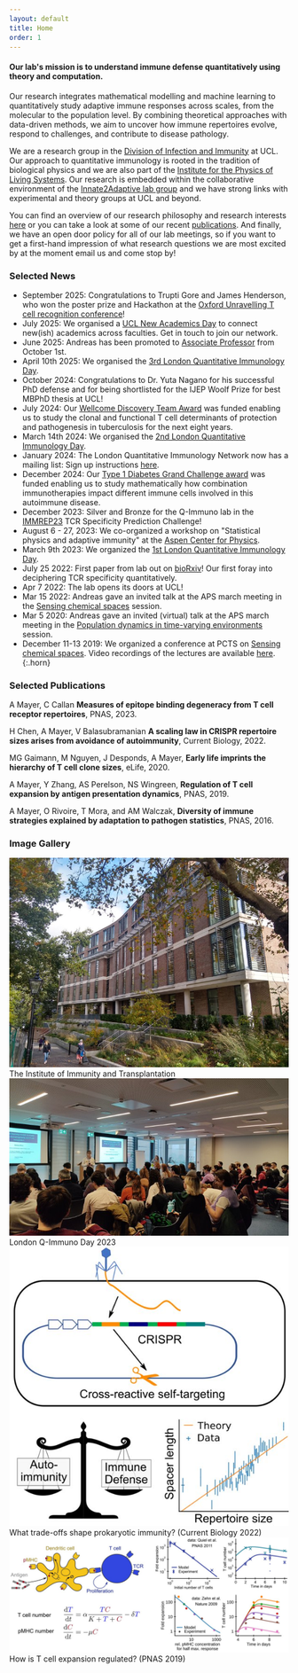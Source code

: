 ```yaml
---
layout: default
title: Home
order: 1
---
```


#### Our lab's mission is to understand immune defense quantitatively using theory and computation.

Our research integrates mathematical modelling and machine learning to quantitatively study adaptive immune responses across scales, from the molecular to the population level. By combining theoretical approaches with data-driven methods, we aim to uncover how immune repertoires evolve, respond to challenges, and contribute to disease pathology.

We are a research group in the [Division of Infection and Immunity](https://www.ucl.ac.uk/infection-immunity/) at UCL. Our approach to quantitative immunology is rooted in the tradition of biological physics and we are also part of the [Institute for the Physics of Living Systems](https://www.ucl.ac.uk/physics-living-systems/). Our research is embedded within the collaborative environment of the [Innate2Adaptive lab group](https://www.innate2adaptive.uk/) and we have strong links with experimental and theory groups at UCL and beyond.

You can find an overview of our research philosophy and research interests [here](https://qimmuno.com/research/) or you can take a look at some of our recent [publications](https://qimmuno.com/publications/). And finally, we have an open door policy for all of our lab meetings, so if you want to get a first-hand impression of what research questions we are most excited by at the moment email us and come stop by! 

### Selected News

- September 2025: Congratulations to Trupti Gore and James Henderson, who won the poster prize and Hackathon at the [Oxford Unravelling T cell recognition conference](https://web.cvent.com/event/7466b0c8-3ee9-4a4c-b781-d8b582130660/home)!
- July 2025: We organised a [UCL New Academics Day](https://lu.ma/gde2kquj) to connect new(ish) academics across faculties. Get in touch to join our network.
- June 2025: Andreas has been promoted to [Associate Professor](https://www.ucl.ac.uk/human-resources/hr-policies-procedures-and-advice/academic-careers-framework-and-promotions-processes/promotions) from October 1st.
- April 10th 2025: We organised the [3rd London Quantitative Immunology Day](https://qimmuno.com/ldnday/).
- October 2024: Congratulations to Dr. Yuta Nagano for his successful PhD defense and for being shortlisted for the IJEP Woolf Prize for best MBPhD thesis at UCL!
- July 2024: Our [Wellcome Discovery Team Award](https://wellcome.org/grant-funding/people-and-projects/grants-awarded/clonal-and-functional-t-cell-determinants) was funded enabling us to study the clonal and functional T cell determinants of protection and pathogenesis in tuberculosis for the next eight years.
- March 14th 2024: We organised the [2nd London Quantitative Immunology Day](https://qimmuno.com/ldnday2024/).
- January 2024: The London Quantitative Immunology Network now has a mailing list: Sign up instructions [here](https://qimmuno.com/ldnqimmuno/).
- December 2024: Our [Type 1 Diabetes Grand Challenge award](https://www.ucl.ac.uk/news/2023/dec/ucl-researchers-awarded-ps1m-investigate-new-treatment-type-1-diabetes) was funded enabling us to study mathematically how combination immunotherapies impact different immune cells involved in this autoimmune disease.
- December 2023: Silver and Bronze for the Q-Immuno lab in the [IMMREP23](https://www.kaggle.com/competitions/tcr-specificity-prediction-challenge/leaderboard) TCR Specificity Prediction Challenge!
- August 6 - 27, 2023: We co-organized a workshop on "Statistical physics and adaptive immunity" at the [Aspen Center for Physics](https://aspenphys.org/summer/past-workshops/summer-2023-workshops/). 
- March 9th 2023: We organized the [1st London Quantitative Immunology Day](https://qimmuno.com/ldnday2023/).
- July 25 2022: First paper from lab out on [bioRxiv](https://doi.org/10.1101/2022.07.25.501373)! Our first foray into deciphering TCR specificity quantitatively. 
- Apr 7 2022: The lab opens its doors at UCL!
- Mar 15 2022: Andreas gave an invited talk at the APS march meeting in the [Sensing chemical spaces](https://meetings.aps.org/Meeting/MAR22/Session/F14) session.
- Mar 5 2020: Andreas gave an invited (virtual) talk at the APS march meeting in the [Population dynamics in time-varying environments](http://meetings.aps.org/Meeting/MAR20/Session/U27) session.
- December 11-13 2019: We organized a conference at PCTS on [Sensing chemical spaces](https://pcts.princeton.edu/events/2019/sensing-chemical-spaces). Video recordings of the lectures are available [here](http://www.kaltura.com/tiny/opthb).
{:.horn}

### Selected Publications

A Mayer, C Callan **Measures of epitope binding degeneracy from T cell receptor repertoires**, PNAS, 2023. [<i class="ai ai-doi"></i>](https://doi.org/10.1073/pnas.2213264120)

H Chen, A Mayer, V Balasubramanian **A scaling law in CRISPR repertoire sizes arises from avoidance of autoimmunity**, Current Biology, 2022. [<i class="ai ai-doi"></i>](https://doi.org/10.1016/j.cub.2022.05.021)

MG Gaimann, M Nguyen, J Desponds, A Mayer, **Early life imprints the hierarchy of T cell clone sizes**, eLife, 2020. [<i class="ai ai-doi"></i>](https://doi.org/10.7554/eLife.61639)

A Mayer, Y Zhang, AS Perelson, NS Wingreen, **Regulation of T cell expansion by antigen presentation dynamics**, PNAS, 2019. [<i class="ai ai-doi"></i>](https://doi.org/10.1073/pnas.1812800116)

A Mayer, O Rivoire, T Mora, and AM Walczak, **Diversity of immune strategies explained by adaptation to pathogen statistics**, PNAS, 2016. [<i class="ai ai-doi"></i>](http://dx.doi.org/10.1073/pnas.1600663113)

### Image Gallery

<div class="gallery">
  <a target="_blank" href="images/pears.jpg">
    <img src="images/pears.jpg" alt="IIT photo">
  </a>
  <div class="desc">The Institute of Immunity and Transplantation</div>
</div>

<div class="gallery">
  <a target="_blank" href="images/ldnqimmuno_audience_23.jpg">
    <img src="images/ldnqimmuno_audience_23.jpg" alt="LDN Q-Immuno Day 22">
  </a>
  <div class="desc">London Q-Immuno Day 2023</div>
</div>

<div class="gallery">
  <a target="_blank" href="images/crispr.jpg">
    <img src="images/crispr.jpg" alt="Trade-off sketch">
  </a>
  <div class="desc">What trade-offs shape prokaryotic immunity? (Current Biology 2022)</div>
</div>

<div class="gallery">
  <a target="_blank" href="images/tcellexpansion.jpg">
    <img src="images/tcellexpansion.jpg" alt="T cell regulation sketch">
  </a>
  <div class="desc">How is T cell expansion regulated? (PNAS 2019)</div>
</div>

